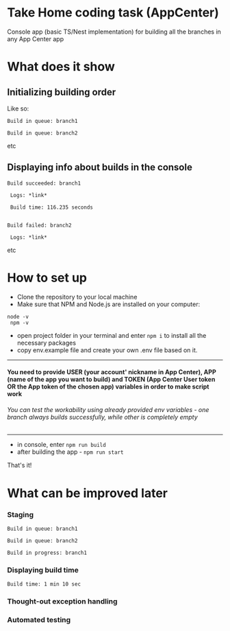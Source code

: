 # Take Home coding task (AppCenter)
Console app (basic TS/Nest implementation) for building all the branches in any App Center app

# What does it show
## Initializing building order
Like so:

```
Build in queue: branch1

Build in queue: branch2

```

etc

## Displaying info about builds in the console

```
Build succeeded: branch1

 Logs: *link*

 Build time: 116.235 seconds


Build failed: branch2

 Logs: *link*
 ```
 etc
 
 # How to set up
 - Clone the repository to your local machine
 - Make sure that NPM and Node.js are installed on your computer:
 ```
 node -v
  npm -v
  ```
  - open project folder in your terminal and enter ```npm i``` to install all the necessary packages
  - copy env.example file and create your own .env file based on it.
  --------------
  #### You need to provide USER (your account' nickname in App Center), APP (name of the app you want to build) and TOKEN (App Center User token OR the App token of the chosen app) variables in order to make script work
  ###### You can test the workability using already provided env variables - one branch always builds successfully, while other is completely empty
  --------------
  - in console, enter ```npm run build ```
  - after building the app - ```npm run start ```

That's it! 

# What can be improved later
### Staging
```
Build in queue: branch1

Build in queue: branch2

Build in progress: branch1

```
### Displaying build time
```
Build time: 1 min 10 sec

```
### Thought-out exception handling
### Automated testing
